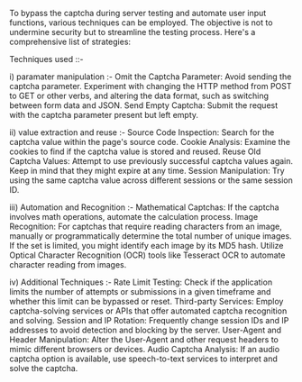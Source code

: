 To bypass the captcha during server testing and automate user input functions, various techniques can be employed. The objective is not to undermine security 
but to streamline the testing process. Here's a comprehensive list of strategies:

Techniques used ::-

i) paramater manipulation :-
    Omit the Captcha Parameter: Avoid sending the captcha parameter. Experiment with changing the HTTP method from POST to GET or 
    other verbs, and altering the data format, 
    such as switching between form data and JSON.
    Send Empty Captcha: Submit the request with the captcha parameter present but left empty.
    
ii) value extraction and reuse :-
    Source Code Inspection: Search for the captcha value within the page's source code.
    Cookie Analysis: Examine the cookies to find if the captcha value is stored and reused.
    Reuse Old Captcha Values: Attempt to use previously successful captcha values again. Keep in mind that they might expire at any time.
    Session Manipulation: Try using the same captcha value across different sessions or the same session ID.
    
iii) Automation and Recognition :-
    Mathematical Captchas: If the captcha involves math operations, automate the calculation process.
    Image Recognition: 
    For captchas that require reading characters from an image, manually or programmatically determine the total number of unique images. 
    If the set is limited, you might identify each image by its MD5 hash.
    Utilize Optical Character Recognition (OCR) tools like Tesseract OCR to automate character reading from images.
    
iv) Additional Techniques :-
   Rate Limit Testing: Check if the application limits the number of attempts or submissions in a given timeframe and 
   whether this limit can be bypassed or reset.
   Third-party Services: Employ captcha-solving services or APIs that offer automated captcha recognition and solving.
   Session and IP Rotation: Frequently change session IDs and IP addresses to avoid detection and blocking by the server.
   User-Agent and Header Manipulation: Alter the User-Agent and other request headers to mimic different browsers or devices.
   Audio Captcha Analysis: If an audio captcha option is available, use speech-to-text services to interpret and solve the captcha.

